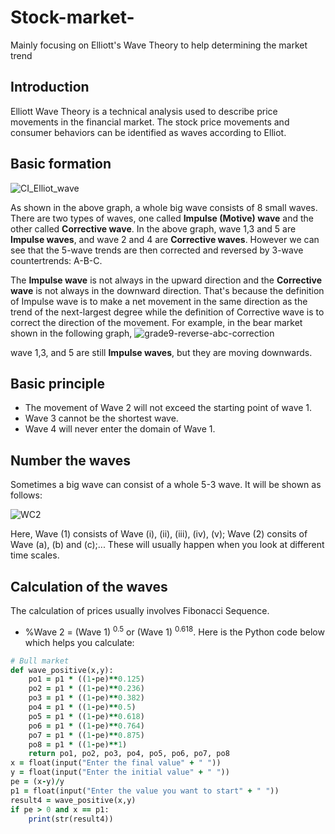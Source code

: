 # Stock-market-
Mainly focusing on Elliott's Wave Theory to help determining the market trend

## Introduction
Elliott Wave Theory is a technical analysis used to describe price movements in the financial market. The stock price movements and consumer behaviors can be identified as waves according to Elliot.

## Basic formation
![CI_Elliot_wave](https://user-images.githubusercontent.com/128298224/226378393-fdaabf64-d22a-4be3-a462-f33a21a456a2.jpg)


As shown in the above graph, a whole big wave consists of 8 small waves. There are two types of waves, one called **Impulse (Motive) wave** and the other called **Corrective wave**. In the above graph, wave 1,3 and 5 are **Impulse waves**, and wave 2 and 4 are **Corrective waves**. However we can see that the 5-wave trends are then corrected and reversed by 3-wave countertrends: A-B-C. 

The **Impulse wave** is not always in the upward direction and the **Corrective wave** is not always in the downward direction. That's because the definition of Impulse wave is to make a net movement in the same direction as the trend of the next-largest degree while the definition of Corrective wave is to correct the direction of the movement. For example, in the bear market shown in the following graph,
![grade9-reverse-abc-correction](https://user-images.githubusercontent.com/128298224/226387816-cdf90c0e-3cb8-46ff-bfa0-8f1a35cb1e16.png)

wave 1,3, and 5 are still **Impulse waves**, but they are moving downwards.

## Basic principle

* The movement of Wave 2 will not exceed the starting point of wave 1.
* Wave 3 cannot be the shortest wave.
* Wave 4 will never enter the domain of Wave 1.

## Number the waves

Sometimes a big wave can consist of a whole 5-3 wave. It will be shown as follows:

![WC2](https://user-images.githubusercontent.com/128298224/226394874-f9d12b75-6d73-4a94-a082-c36bae7cb931.png)

Here, Wave (1) consists of Wave (i), (ii), (iii), (iv), (v); Wave (2) consits of Wave (a), (b) and (c);... These will usually happen when you look at different time scales.

## Calculation of the waves
The calculation of prices usually involves Fibonacci Sequence.
* %Wave 2 = (Wave 1) $^{0.5}$ or (Wave 1) $^{0.618}$. Here is the Python code below which helps you calculate:

```ruby
# Bull market
def wave_positive(x,y):
    po1 = p1 * ((1-pe)**0.125)
    po2 = p1 * ((1-pe)**0.236)
    po3 = p1 * ((1-pe)**0.382)
    po4 = p1 * ((1-pe)**0.5)
    po5 = p1 * ((1-pe)**0.618)
    po6 = p1 * ((1-pe)**0.764)
    po7 = p1 * ((1-pe)**0.875)
    po8 = p1 * ((1-pe)**1)
    return po1, po2, po3, po4, po5, po6, po7, po8
x = float(input("Enter the final value" + " "))
y = float(input("Enter the initial value" + " "))
pe = (x-y)/y
p1 = float(input("Enter the value you want to start" + " "))
result4 = wave_positive(x,y)
if pe > 0 and x == p1:
    print(str(result4))
```
